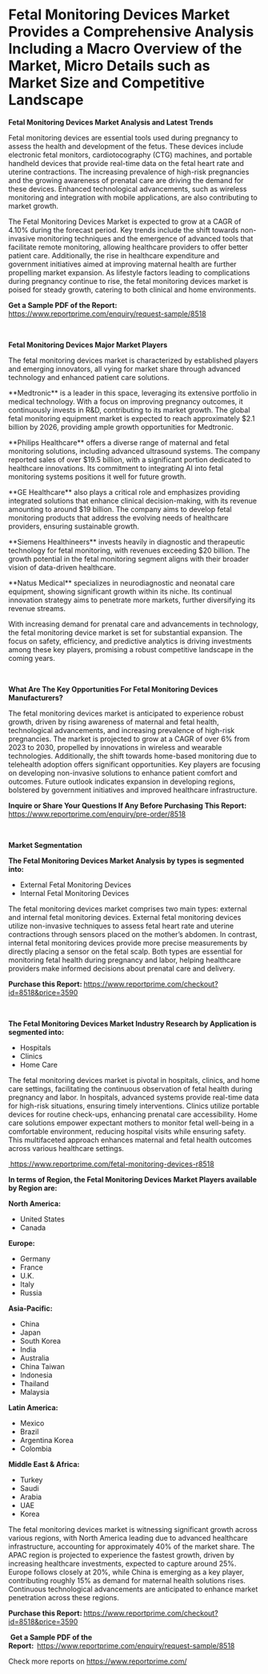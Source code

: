 <p><h1>Fetal Monitoring Devices Market Provides a Comprehensive Analysis Including a Macro Overview of the Market, Micro Details such as Market Size and Competitive Landscape</h1></p><p><strong>Fetal Monitoring Devices Market Analysis and Latest Trends</strong></p>
<p><p>Fetal monitoring devices are essential tools used during pregnancy to assess the health and development of the fetus. These devices include electronic fetal monitors, cardiotocography (CTG) machines, and portable handheld devices that provide real-time data on the fetal heart rate and uterine contractions. The increasing prevalence of high-risk pregnancies and the growing awareness of prenatal care are driving the demand for these devices. Enhanced technological advancements, such as wireless monitoring and integration with mobile applications, are also contributing to market growth.</p><p>The Fetal Monitoring Devices Market is expected to grow at a CAGR of 4.10% during the forecast period. Key trends include the shift towards non-invasive monitoring techniques and the emergence of advanced tools that facilitate remote monitoring, allowing healthcare providers to offer better patient care. Additionally, the rise in healthcare expenditure and government initiatives aimed at improving maternal health are further propelling market expansion. As lifestyle factors leading to complications during pregnancy continue to rise, the fetal monitoring devices market is poised for steady growth, catering to both clinical and home environments.</p></p>
<p><strong>Get a Sample PDF of the Report:&nbsp;</strong> <a href="https://www.reportprime.com/enquiry/request-sample/8518?utm_campaign=2528&utm_medium=2&utm_source=Github&utm_content=ia&utm_term=19032025&utm_id=fetal-monitoring-devices">https://www.reportprime.com/enquiry/request-sample/8518</a></p>
<p>&nbsp;</p>
<p><strong>Fetal Monitoring Devices Major Market Players</strong></p>
<p><p>The fetal monitoring devices market is characterized by established players and emerging innovators, all vying for market share through advanced technology and enhanced patient care solutions. </p><p>**Medtronic** is a leader in this space, leveraging its extensive portfolio in medical technology. With a focus on improving pregnancy outcomes, it continuously invests in R&D, contributing to its market growth. The global fetal monitoring equipment market is expected to reach approximately $2.1 billion by 2026, providing ample growth opportunities for Medtronic.</p><p>**Philips Healthcare** offers a diverse range of maternal and fetal monitoring solutions, including advanced ultrasound systems. The company reported sales of over $19.5 billion, with a significant portion dedicated to healthcare innovations. Its commitment to integrating AI into fetal monitoring systems positions it well for future growth.</p><p>**GE Healthcare** also plays a critical role and emphasizes providing integrated solutions that enhance clinical decision-making, with its revenue amounting to around $19 billion. The company aims to develop fetal monitoring products that address the evolving needs of healthcare providers, ensuring sustainable growth.</p><p>**Siemens Healthineers** invests heavily in diagnostic and therapeutic technology for fetal monitoring, with revenues exceeding $20 billion. The growth potential in the fetal monitoring segment aligns with their broader vision of data-driven healthcare.</p><p>**Natus Medical** specializes in neurodiagnostic and neonatal care equipment, showing significant growth within its niche. Its continual innovation strategy aims to penetrate more markets, further diversifying its revenue streams.</p><p>With increasing demand for prenatal care and advancements in technology, the fetal monitoring device market is set for substantial expansion. The focus on safety, efficiency, and predictive analytics is driving investments among these key players, promising a robust competitive landscape in the coming years.</p></p>
<p>&nbsp;</p>
<p><strong>What Are The Key Opportunities For Fetal Monitoring Devices Manufacturers?</strong></p>
<p><p>The fetal monitoring devices market is anticipated to experience robust growth, driven by rising awareness of maternal and fetal health, technological advancements, and increasing prevalence of high-risk pregnancies. The market is projected to grow at a CAGR of over 6% from 2023 to 2030, propelled by innovations in wireless and wearable technologies. Additionally, the shift towards home-based monitoring due to telehealth adoption offers significant opportunities. Key players are focusing on developing non-invasive solutions to enhance patient comfort and outcomes. Future outlook indicates expansion in developing regions, bolstered by government initiatives and improved healthcare infrastructure.</p></p>
<p><strong>Inquire or Share Your Questions If Any Before Purchasing This Report:</strong> <a href="https://www.reportprime.com/enquiry/pre-order/8518?utm_campaign=2528&utm_medium=2&utm_source=Github&utm_content=ia&utm_term=19032025&utm_id=fetal-monitoring-devices">https://www.reportprime.com/enquiry/pre-order/8518</a></p>
<p>&nbsp;</p>
<p><strong>Market Segmentation</strong></p>
<p><strong>The Fetal Monitoring Devices Market Analysis by types is segmented into:</strong></p>
<p><ul><li>External Fetal Monitoring Devices</li><li>Internal Fetal Monitoring Devices</li></ul></p>
<p><p>The fetal monitoring devices market comprises two main types: external and internal fetal monitoring devices. External fetal monitoring devices utilize non-invasive techniques to assess fetal heart rate and uterine contractions through sensors placed on the mother’s abdomen. In contrast, internal fetal monitoring devices provide more precise measurements by directly placing a sensor on the fetal scalp. Both types are essential for monitoring fetal health during pregnancy and labor, helping healthcare providers make informed decisions about prenatal care and delivery.</p></p>
<p><strong>Purchase this Report:&nbsp;</strong><a href="https://www.reportprime.com/checkout?id=8518&price=3590&utm_campaign=2528&utm_medium=2&utm_source=Github&utm_content=ia&utm_term=19032025&utm_id=fetal-monitoring-devices">https://www.reportprime.com/checkout?id=8518&price=3590</a></p>
<p>&nbsp;</p>
<p><strong>The Fetal Monitoring Devices Market Industry Research by Application is segmented into:</strong></p>
<p><ul><li>Hospitals</li><li>Clinics</li><li>Home Care</li></ul></p>
<p><p>The fetal monitoring devices market is pivotal in hospitals, clinics, and home care settings, facilitating the continuous observation of fetal health during pregnancy and labor. In hospitals, advanced systems provide real-time data for high-risk situations, ensuring timely interventions. Clinics utilize portable devices for routine check-ups, enhancing prenatal care accessibility. Home care solutions empower expectant mothers to monitor fetal well-being in a comfortable environment, reducing hospital visits while ensuring safety. This multifaceted approach enhances maternal and fetal health outcomes across various healthcare settings.</p></p>
<p><a href="https://www.reportprime.com/fetal-monitoring-devices-r8518?utm_campaign=2528&utm_medium=2&utm_source=Github&utm_content=ia&utm_term=19032025&utm_id=fetal-monitoring-devices">&nbsp;https://www.reportprime.com/fetal-monitoring-devices-r8518</a></p>
<p><strong>In terms of Region, the Fetal Monitoring Devices Market Players available by Region are:</strong></p>
<p>
    <p> <strong> North America: </strong>
        <ul>
            <li>United States</li>
            <li>Canada</li>
        </ul>
        </p> 
    <p> <strong> Europe: </strong>
        <ul>
            <li>Germany</li>
            <li>France</li>
            <li>U.K.</li>
            <li>Italy</li>
            <li>Russia</li>
        </ul>
        </p> 
    <p> <strong> Asia-Pacific: </strong>
        <ul>
            <li>China</li>
            <li>Japan</li>
            <li>South Korea</li>
            <li>India</li>
            <li>Australia</li>
            <li>China Taiwan</li>
            <li>Indonesia</li>
            <li>Thailand</li>
            <li>Malaysia</li>
        </ul>
        </p> 
    <p> <strong> Latin America: </strong>
        <ul>
            <li>Mexico</li>
            <li>Brazil</li>
            <li>Argentina Korea</li>
            <li>Colombia</li>
        </ul>
        </p> 
    <p> <strong> Middle East & Africa: </strong>
        <ul>
            <li>Turkey</li>
            <li>Saudi</li>
            <li>Arabia</li>
            <li>UAE</li>
            <li>Korea</li>
        </ul>
    </p>
    </p>
<p><p>The fetal monitoring devices market is witnessing significant growth across various regions, with North America leading due to advanced healthcare infrastructure, accounting for approximately 40% of the market share. The APAC region is projected to experience the fastest growth, driven by increasing healthcare investments, expected to capture around 25%. Europe follows closely at 20%, while China is emerging as a key player, contributing roughly 15% as demand for maternal health solutions rises. Continuous technological advancements are anticipated to enhance market penetration across these regions.</p></p>
<p><strong>Purchase this Report: </strong><a href="https://www.reportprime.com/checkout?id=8518&price=3590&utm_campaign=2528&utm_medium=2&utm_source=Github&utm_content=ia&utm_term=19032025&utm_id=fetal-monitoring-devices">https://www.reportprime.com/checkout?id=8518&price=3590</a></p>
<p>&nbsp;<strong>Get a Sample PDF of the Report:&nbsp;&nbsp;</strong><a href="https://www.reportprime.com/enquiry/request-sample/8518?utm_campaign=2528&utm_medium=2&utm_source=Github&utm_content=ia&utm_term=19032025&utm_id=fetal-monitoring-devices">https://www.reportprime.com/enquiry/request-sample/8518</a></p>
<p><strong></strong></p>
<p>Check more reports on <a href="https://www.reportprime.com/?utm_campaign=2528&utm_medium=2&utm_source=Github&utm_content=ia&utm_term=19032025&utm_id=fetal-monitoring-devices">https://www.reportprime.com/</a></p>